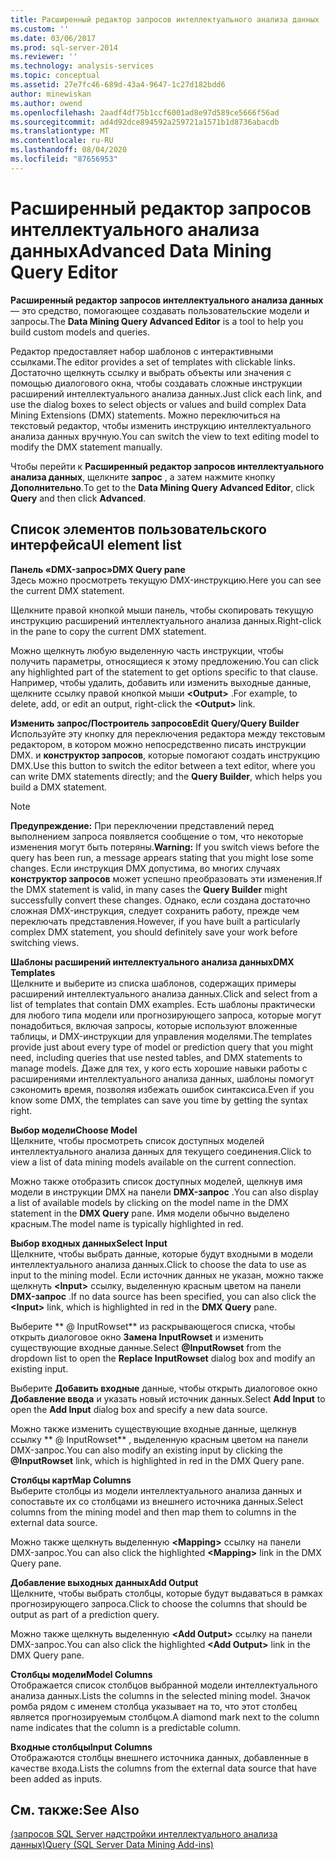 ```yaml
---
title: Расширенный редактор запросов интеллектуального анализа данных | Документация Майкрософт
ms.custom: ''
ms.date: 03/06/2017
ms.prod: sql-server-2014
ms.reviewer: ''
ms.technology: analysis-services
ms.topic: conceptual
ms.assetid: 27e7fc46-689d-43a4-9647-1c27d182bdd6
author: minewiskan
ms.author: owend
ms.openlocfilehash: 2aadf4df75b1ccf6001ad8e97d589ce5666f56ad
ms.sourcegitcommit: ad4d92dce894592a259721a1571b1d8736abacdb
ms.translationtype: MT
ms.contentlocale: ru-RU
ms.lasthandoff: 08/04/2020
ms.locfileid: "87656953"
---
```

# <a name="advanced-data-mining-query-editor"></a><span data-ttu-id="80143-102">Расширенный редактор запросов интеллектуального анализа данных</span><span class="sxs-lookup"><span data-stu-id="80143-102">Advanced Data Mining Query Editor</span></span>
  <span data-ttu-id="80143-103">**Расширенный редактор запросов интеллектуального анализа данных** — это средство, помогающее создавать пользовательские модели и запросы.</span><span class="sxs-lookup"><span data-stu-id="80143-103">The **Data Mining Query Advanced Editor** is a tool to help you build custom models and queries.</span></span>  
  
 <span data-ttu-id="80143-104">Редактор предоставляет набор шаблонов с интерактивными ссылками.</span><span class="sxs-lookup"><span data-stu-id="80143-104">The editor provides a set of templates with clickable links.</span></span> <span data-ttu-id="80143-105">Достаточно щелкнуть ссылку и выбрать объекты или значения с помощью диалогового окна, чтобы создавать сложные инструкции расширений интеллектуального анализа данных.</span><span class="sxs-lookup"><span data-stu-id="80143-105">Just click each link, and use the dialog boxes to select objects or values and build complex Data Mining Extensions (DMX) statements.</span></span> <span data-ttu-id="80143-106">Можно переключиться на текстовый редактор, чтобы изменить инструкцию интеллектуального анализа данных вручную.</span><span class="sxs-lookup"><span data-stu-id="80143-106">You can switch the view to text editing model to modify the DMX statement manually.</span></span>  
  
 <span data-ttu-id="80143-107">Чтобы перейти к **Расширенный редактор запросов интеллектуального анализа данных**, щелкните **запрос** , а затем нажмите кнопку **Дополнительно**.</span><span class="sxs-lookup"><span data-stu-id="80143-107">To get to the **Data Mining Query Advanced Editor**, click **Query** and then click **Advanced**.</span></span>  
  
## <a name="ui-element-list"></a><span data-ttu-id="80143-108">Список элементов пользовательского интерфейса</span><span class="sxs-lookup"><span data-stu-id="80143-108">UI element list</span></span>  
 <span data-ttu-id="80143-109">**Панель «DMX-запрос»**</span><span class="sxs-lookup"><span data-stu-id="80143-109">**DMX Query pane**</span></span>  
 <span data-ttu-id="80143-110">Здесь можно просмотреть текущую DMX-инструкцию.</span><span class="sxs-lookup"><span data-stu-id="80143-110">Here you can see the current DMX statement.</span></span>  
  
 <span data-ttu-id="80143-111">Щелкните правой кнопкой мыши панель, чтобы скопировать текущую инструкцию расширений интеллектуального анализа данных.</span><span class="sxs-lookup"><span data-stu-id="80143-111">Right-click in the pane to copy the current DMX statement.</span></span>  
  
 <span data-ttu-id="80143-112">Можно щелкнуть любую выделенную часть инструкции, чтобы получить параметры, относящиеся к этому предложению.</span><span class="sxs-lookup"><span data-stu-id="80143-112">You can click any highlighted part of the statement to get options specific to that clause.</span></span> <span data-ttu-id="80143-113">Например, чтобы удалить, добавить или изменить выходные данные, щелкните ссылку правой кнопкой мыши **\<Output>** .</span><span class="sxs-lookup"><span data-stu-id="80143-113">For example, to delete, add, or edit an output, right-click the **\<Output>** link.</span></span>  
  
 <span data-ttu-id="80143-114">**Изменить запрос/Построитель запросов**</span><span class="sxs-lookup"><span data-stu-id="80143-114">**Edit Query/Query Builder**</span></span>  
 <span data-ttu-id="80143-115">Используйте эту кнопку для переключения редактора между текстовым редактором, в котором можно непосредственно писать инструкции DMX. и **конструктор запросов**, которые помогают создать инструкцию DMX.</span><span class="sxs-lookup"><span data-stu-id="80143-115">Use this button to switch the editor between a text editor, where you can write DMX statements directly; and the **Query Builder**, which helps you build a DMX statement.</span></span>  
  
> [!NOTE]  
>  <span data-ttu-id="80143-116">**Предупреждение:** При переключении представлений перед выполнением запроса появляется сообщение о том, что некоторые изменения могут быть потеряны.</span><span class="sxs-lookup"><span data-stu-id="80143-116">**Warning:** If you switch views before the query has been run, a message appears stating that you might lose some changes.</span></span> <span data-ttu-id="80143-117">Если инструкция DMX допустима, во многих случаях **конструктор запросов** может успешно преобразовать эти изменения.</span><span class="sxs-lookup"><span data-stu-id="80143-117">If the DMX statement is valid, in many cases the **Query Builder** might successfully convert these changes.</span></span> <span data-ttu-id="80143-118">Однако, если создана достаточно сложная DMX-инструкция, следует сохранить работу, прежде чем переключать представления.</span><span class="sxs-lookup"><span data-stu-id="80143-118">However, if you have built a particularly complex DMX statement, you should definitely save your work before switching views.</span></span>  
  
 <span data-ttu-id="80143-119">**Шаблоны расширений интеллектуального анализа данных**</span><span class="sxs-lookup"><span data-stu-id="80143-119">**DMX Templates**</span></span>  
 <span data-ttu-id="80143-120">Щелкните и выберите из списка шаблонов, содержащих примеры расширений интеллектуального анализа данных.</span><span class="sxs-lookup"><span data-stu-id="80143-120">Click and select from a list of templates that contain DMX examples.</span></span> <span data-ttu-id="80143-121">Есть шаблоны практически для любого типа модели или прогнозирующего запроса, которые могут понадобиться, включая запросы, которые используют вложенные таблицы, и DMX-инструкции для управления моделями.</span><span class="sxs-lookup"><span data-stu-id="80143-121">The templates provide just about every type of model or prediction query that you might need, including queries that use nested tables, and DMX statements to manage models.</span></span> <span data-ttu-id="80143-122">Даже для тех, у кого есть хорошие навыки работы с расширениями интеллектуального анализа данных, шаблоны помогут сэкономить время, позволяя избежать ошибок синтаксиса.</span><span class="sxs-lookup"><span data-stu-id="80143-122">Even if you know some DMX, the templates can save you time by getting the syntax right.</span></span>  
  
 <span data-ttu-id="80143-123">**Выбор модели**</span><span class="sxs-lookup"><span data-stu-id="80143-123">**Choose Model**</span></span>  
 <span data-ttu-id="80143-124">Щелкните, чтобы просмотреть список доступных моделей интеллектуального анализа данных для текущего соединения.</span><span class="sxs-lookup"><span data-stu-id="80143-124">Click to view a list of data mining models available on the current connection.</span></span>  
  
 <span data-ttu-id="80143-125">Можно также отобразить список доступных моделей, щелкнув имя модели в инструкции DMX на панели **DMX-запрос** .</span><span class="sxs-lookup"><span data-stu-id="80143-125">You can also display a list of available models by clicking on the model name in the DMX statement in the **DMX Query** pane.</span></span> <span data-ttu-id="80143-126">Имя модели обычно выделено красным.</span><span class="sxs-lookup"><span data-stu-id="80143-126">The model name is typically highlighted in red.</span></span>  
  
 <span data-ttu-id="80143-127">**Выбор входных данных**</span><span class="sxs-lookup"><span data-stu-id="80143-127">**Select Input**</span></span>  
 <span data-ttu-id="80143-128">Щелкните, чтобы выбрать данные, которые будут входными в модели интеллектуального анализа данных.</span><span class="sxs-lookup"><span data-stu-id="80143-128">Click to choose the data to use as input to the mining model.</span></span> <span data-ttu-id="80143-129">Если источник данных не указан, можно также щелкнуть **\<Input>** ссылку, выделенную красным цветом на панели **DMX-запрос** .</span><span class="sxs-lookup"><span data-stu-id="80143-129">If no data source has been specified, you can also click the **\<Input>** link, which is highlighted in red in the **DMX Query** pane.</span></span>  
  
 <span data-ttu-id="80143-130">Выберите \*\* \@ InputRowset\*\* из раскрывающегося списка, чтобы открыть диалоговое окно **Замена InputRowset** и изменить существующие входные данные.</span><span class="sxs-lookup"><span data-stu-id="80143-130">Select **\@InputRowset** from the dropdown list to open the **Replace InputRowset** dialog box and modify an existing input.</span></span>  
  
 <span data-ttu-id="80143-131">Выберите **Добавить входные** данные, чтобы открыть диалоговое окно **Добавление ввода** и указать новый источник данных.</span><span class="sxs-lookup"><span data-stu-id="80143-131">Select **Add Input** to open the **Add Input** dialog box and specify a new data source.</span></span>  
  
 <span data-ttu-id="80143-132">Можно также изменить существующие входные данные, щелкнув ссылку \*\* \@ InputRowset\*\* , выделенную красным цветом на панели DMX-запрос.</span><span class="sxs-lookup"><span data-stu-id="80143-132">You can also modify an existing input by clicking the **\@InputRowset** link, which is highlighted in red in the DMX Query pane.</span></span>  
  
 <span data-ttu-id="80143-133">**Столбцы карт**</span><span class="sxs-lookup"><span data-stu-id="80143-133">**Map Columns**</span></span>  
 <span data-ttu-id="80143-134">Выберите столбцы из модели интеллектуального анализа данных и сопоставьте их со столбцами из внешнего источника данных.</span><span class="sxs-lookup"><span data-stu-id="80143-134">Select columns from the mining model and then map them to columns in the external data source.</span></span>  
  
 <span data-ttu-id="80143-135">Можно также щелкнуть выделенную **\<Mapping>** ссылку на панели DMX-запрос.</span><span class="sxs-lookup"><span data-stu-id="80143-135">You can also click the highlighted **\<Mapping>** link in the DMX Query pane.</span></span>  
  
 <span data-ttu-id="80143-136">**Добавление выходных данных**</span><span class="sxs-lookup"><span data-stu-id="80143-136">**Add Output**</span></span>  
 <span data-ttu-id="80143-137">Щелкните, чтобы выбрать столбцы, которые будут выдаваться в рамках прогнозирующего запроса.</span><span class="sxs-lookup"><span data-stu-id="80143-137">Click to choose the columns that should be output as part of a prediction query.</span></span>  
  
 <span data-ttu-id="80143-138">Можно также щелкнуть выделенную **\<Add Output>** ссылку на панели DMX-запрос.</span><span class="sxs-lookup"><span data-stu-id="80143-138">You can also click the highlighted **\<Add Output>** link in the DMX Query pane.</span></span>  
  
 <span data-ttu-id="80143-139">**Столбцы модели**</span><span class="sxs-lookup"><span data-stu-id="80143-139">**Model Columns**</span></span>  
 <span data-ttu-id="80143-140">Отображается список столбцов выбранной модели интеллектуального анализа данных.</span><span class="sxs-lookup"><span data-stu-id="80143-140">Lists the columns in the selected mining model.</span></span> <span data-ttu-id="80143-141">Значок ромба рядом с именем столбца указывает на то, что этот столбец является прогнозируемым столбцом.</span><span class="sxs-lookup"><span data-stu-id="80143-141">A diamond mark next to the column name indicates that the column is a predictable column.</span></span>  
  
 <span data-ttu-id="80143-142">**Входные столбцы**</span><span class="sxs-lookup"><span data-stu-id="80143-142">**Input Columns**</span></span>  
 <span data-ttu-id="80143-143">Отображаются столбцы внешнего источника данных, добавленные в качестве входа.</span><span class="sxs-lookup"><span data-stu-id="80143-143">Lists the columns from the external data source that have been added as inputs.</span></span>  
  
## <a name="see-also"></a><span data-ttu-id="80143-144">См. также:</span><span class="sxs-lookup"><span data-stu-id="80143-144">See Also</span></span>  
 [<span data-ttu-id="80143-145">&#40;запросов SQL Server надстройки интеллектуального анализа данных&#41;</span><span class="sxs-lookup"><span data-stu-id="80143-145">Query &#40;SQL Server Data Mining Add-ins&#41;</span></span>](query-sql-server-data-mining-add-ins.md)  
  
  
